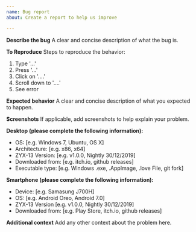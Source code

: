 ```yaml
---
name: Bug report
about: Create a report to help us improve

---
```


**Describe the bug**
A clear and concise description of what the bug is.

**To Reproduce**
Steps to reproduce the behavior:
1. Type '...'
2. Press '...'
3. Click on '....'
4. Scroll down to '....'
5. See error

**Expected behavior**
A clear and concise description of what you expected to happen.

**Screenshots**
If applicable, add screenshots to help explain your problem.

**Desktop (please complete the following information):**
 - OS: [e.g. Windows 7, Ubuntu, OS X]
 - Architecture: [e.g. x86, x64]
 - ZYX-13 Version: [e.g. v1.0.0, Nightly 30/12/2019]
 - Downloaded from: [e.g. itch.io, github releases]
 - Executable type: [e.g. Windows .exe, .AppImage, .love File, git fork]

**Smartphone (please complete the following information):**
 - Device: [e.g. Samasung J700H]
 - OS: [e.g. Android Oreo, Android 7.0]
 - ZYX-13 Version [e.g. v1.0.0, Nightly 30/12/2019]
 - Downloaded from: [e.g. Play Store, itch.io, github releases]

**Additional context**
Add any other context about the problem here.
